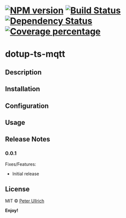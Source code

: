 # [![NPM version][npm-image]][npm-url] [![Build Status][travis-image]][travis-url] [![Dependency Status][daviddm-image]][daviddm-url] [![Coverage percentage][coveralls-image]][coveralls-url]

# dotup-ts-mqtt

## Description

## Installation

## Configuration

## Usage

## Release Notes
### 0.0.1

Fixes/Features:
- Initial release

## License

MIT © [Peter Ullrich](https://github.com/dotupNET/)

**Enjoy!**

[npm-image]: https://badge.fury.io/js/dotup-ts-mqtt.svg
[npm-url]: https://npmjs.org/package/dotup-ts-mqtt
[travis-image]: https://travis-ci.org/dotupNET/dotup-ts-mqtt.svg?branch=master
[travis-url]: https://travis-ci.org/dotupNET/dotup-ts-mqtt
[daviddm-image]: https://david-dm.org/dotupNET/dotup-ts-mqtt.svg?theme=shields.io
[daviddm-url]: https://david-dm.org/dotupNET/dotup-ts-mqtt
[coveralls-image]: https://coveralls.io/repos/dotupNET/dotup-ts-mqtt/badge.svg
[coveralls-url]: https://coveralls.io/r/dotupNET/dotup-ts-mqtt
